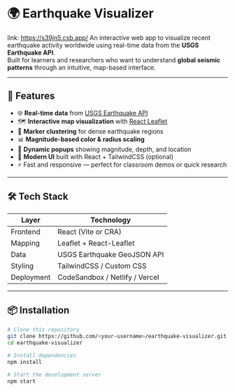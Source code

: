 # 🌍 Earthquake Visualizer
link: https://s39jn5.csb.app/
An interactive web app to visualize recent earthquake activity worldwide using real-time data from the **USGS Earthquake API**.  
Built for learners and researchers who want to understand **global seismic patterns** through an intuitive, map-based interface.

---

## 🚀 Features

- 🌐 **Real-time data** from [USGS Earthquake API](https://earthquake.usgs.gov/earthquakes/feed/v1.0/summary/all_day.geojson)
- 🗺️ **Interactive map visualization** with [React Leaflet](https://react-leaflet.js.org/)
- 🧩 **Marker clustering** for dense earthquake regions
- 📊 **Magnitude-based color & radius scaling**
- 🧭 **Dynamic popups** showing magnitude, depth, and location
- 🎨 **Modern UI** built with React + TailwindCSS (optional)
- ⚡ Fast and responsive — perfect for classroom demos or quick research

---

## 🛠️ Tech Stack

| Layer | Technology |
|--------|-------------|
| Frontend | React (Vite or CRA) |
| Mapping | Leaflet + React-Leaflet |
| Data | USGS Earthquake GeoJSON API |
| Styling | TailwindCSS / Custom CSS |
| Deployment | CodeSandbox / Netlify / Vercel |

---

## 📦 Installation

```bash
# Clone this repository
git clone https://github.com/<your-username>/earthquake-visualizer.git
cd earthquake-visualizer

# Install dependencies
npm install

# Start the development server
npm start
